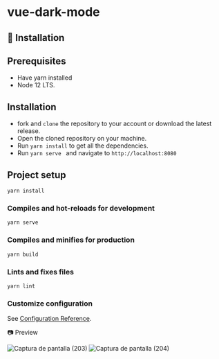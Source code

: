 # vue-dark-mode

## 🚀 Installation
   ## Prerequisites
 
   - Have yarn installed
   - Node 12 LTS. 
    
 ## Installation
  - fork and  ```clone``` the repository to your account or download the latest release.
  - Open the cloned repository on your machine.
  - Run  ```yarn install``` to get all the dependencies.
  - Run ```yarn serve ``` and navigate to ```http://localhost:8080```
  
## Project setup
```
yarn install
```

### Compiles and hot-reloads for development
```
yarn serve
```

### Compiles and minifies for production
```
yarn build
```

### Lints and fixes files
```
yarn lint
```

### Customize configuration
See [Configuration Reference](https://cli.vuejs.org/config/).

📷 Preview

![Captura de pantalla (203)](https://user-images.githubusercontent.com/46753453/91381467-b5fc6c00-e7e4-11ea-8c33-ac95682a02ea.png)
![Captura de pantalla (204)](https://user-images.githubusercontent.com/46753453/91381490-c14f9780-e7e4-11ea-944d-ec4496920978.png)

